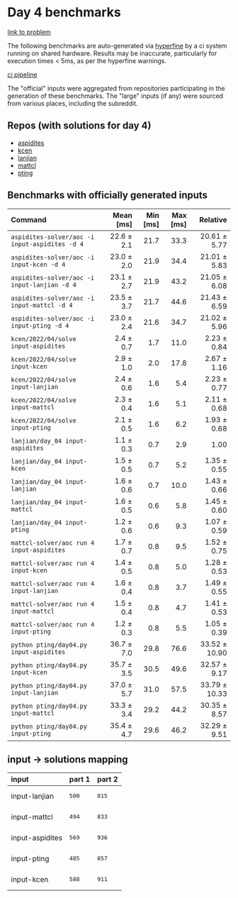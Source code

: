 # Day 4 benchmarks

[link to problem](http://adventofcode.com/2022/day/4)

The following benchmarks are auto-generated via [hyperfine](https://github.com/sharkdp/hyperfine) by a ci system running on shared hardware. Results may be inaccurate, particularly for execution times < 5ms, as per the hyperfine warnings.

[ci pipeline](http://ci.papercode.net:8080/teams/aoc2022/pipelines/aoc-compare-2022)

The "official" inputs were aggregated from repositories participating in the generation of these benchmarks. The "large" inputs (if any) were sourced from various places, including the subreddit.

## Repos (with solutions for day 4)


- [aspidites](https://github.com/aspidites/aoc2022)
- [kcen](https://github.com/kcen/AdventOfCode)
- [lanjian](https://github.com/LanJian/aoc-2022)
- [mattcl](https://github.com/mattcl/aoc2022)
- [pting](https://github.com/pting/aoc2022)

## Benchmarks with officially generated inputs
| Command | Mean [ms] | Min [ms] | Max [ms] | Relative |
|:---|---:|---:|---:|---:|
| `aspidites-solver/aoc -i input-aspidites -d 4` | 22.6 ± 2.1 | 21.7 | 33.3 | 20.61 ± 5.77 |
| `aspidites-solver/aoc -i input-kcen -d 4` | 23.0 ± 2.0 | 21.9 | 34.4 | 21.01 ± 5.83 |
| `aspidites-solver/aoc -i input-lanjian -d 4` | 23.1 ± 2.7 | 21.9 | 43.2 | 21.05 ± 6.08 |
| `aspidites-solver/aoc -i input-mattcl -d 4` | 23.5 ± 3.7 | 21.7 | 44.6 | 21.43 ± 6.59 |
| `aspidites-solver/aoc -i input-pting -d 4` | 23.0 ± 2.4 | 21.6 | 34.7 | 21.02 ± 5.96 |
| `kcen/2022/04/solve input-aspidites` | 2.4 ± 0.7 | 1.7 | 11.0 | 2.23 ± 0.84 |
| `kcen/2022/04/solve input-kcen` | 2.9 ± 1.0 | 2.0 | 17.8 | 2.67 ± 1.16 |
| `kcen/2022/04/solve input-lanjian` | 2.4 ± 0.6 | 1.6 | 5.4 | 2.23 ± 0.77 |
| `kcen/2022/04/solve input-mattcl` | 2.3 ± 0.4 | 1.6 | 5.1 | 2.11 ± 0.68 |
| `kcen/2022/04/solve input-pting` | 2.1 ± 0.5 | 1.6 | 6.2 | 1.93 ± 0.68 |
| `lanjian/day_04 input-aspidites` | 1.1 ± 0.3 | 0.7 | 2.9 | 1.00 |
| `lanjian/day_04 input-kcen` | 1.5 ± 0.5 | 0.7 | 5.2 | 1.35 ± 0.55 |
| `lanjian/day_04 input-lanjian` | 1.6 ± 0.6 | 0.7 | 10.0 | 1.43 ± 0.66 |
| `lanjian/day_04 input-mattcl` | 1.6 ± 0.5 | 0.6 | 5.8 | 1.45 ± 0.60 |
| `lanjian/day_04 input-pting` | 1.2 ± 0.6 | 0.6 | 9.3 | 1.07 ± 0.59 |
| `mattcl-solver/aoc run 4 input-aspidites` | 1.7 ± 0.7 | 0.8 | 9.5 | 1.52 ± 0.75 |
| `mattcl-solver/aoc run 4 input-kcen` | 1.4 ± 0.5 | 0.8 | 5.0 | 1.28 ± 0.53 |
| `mattcl-solver/aoc run 4 input-lanjian` | 1.6 ± 0.4 | 0.8 | 3.7 | 1.49 ± 0.55 |
| `mattcl-solver/aoc run 4 input-mattcl` | 1.5 ± 0.4 | 0.8 | 4.7 | 1.41 ± 0.53 |
| `mattcl-solver/aoc run 4 input-pting` | 1.2 ± 0.3 | 0.8 | 5.5 | 1.05 ± 0.39 |
| `python pting/day04.py input-aspidites` | 36.7 ± 7.0 | 29.8 | 76.6 | 33.52 ± 10.90 |
| `python pting/day04.py input-kcen` | 35.7 ± 3.5 | 30.5 | 49.6 | 32.57 ± 9.17 |
| `python pting/day04.py input-lanjian` | 37.0 ± 5.7 | 31.0 | 57.5 | 33.79 ± 10.33 |
| `python pting/day04.py input-mattcl` | 33.3 ± 3.4 | 29.2 | 44.2 | 30.35 ± 8.57 |
| `python pting/day04.py input-pting` | 35.4 ± 4.7 | 29.6 | 46.2 | 32.29 ± 9.51 |

## input -> solutions mapping
|input|part 1|part 2|
|:---|:---|:---|
|input-lanjian|<pre>500</pre>|<pre>815</pre>|
|input-mattcl|<pre>494</pre>|<pre>833</pre>|
|input-aspidites|<pre>569</pre>|<pre>936</pre>|
|input-pting|<pre>485</pre>|<pre>857</pre>|
|input-kcen|<pre>588</pre>|<pre>911</pre>|
